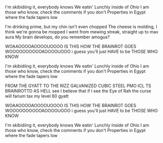 I'm skibidiing it, everybody knows
We eatin' Lunchly inside of Ohio
I am those who know, check the comments if you don't
Properties in Egypt where the fade tapers low

I'm drinking prime, but my chin isn't even chopped
The cheese is molding, I think we're gonna be mopped
I went from mewing streak, straight up to max aura
My brain develops, do you remember amogus?

WOAAOOOOAOOOOUOOOO
IS THIS HOW THE BRAINROT GOES
WOOOOOOOOOOAOOOOUOOO
i guess you'll just HAVE to be THOSE WHO KNOW

I'm skibidiing it, everybody knows
We eatin' Lunchly inside of Ohio
I am those who know, check the comments if you don't
Properties in Egypt where the fade tapers low

FROM THE GYATT
TO THE RIZZ
GALVANIZED
CUBIC STEEL
PMO ICL TS BRAINROTTD AS HELL
see I believe that if I see the Eye of Rah
the curse will fanum tax my level 60 gyatt

WOAAOOOOAOOOOUOOOO
IS THIS HOW THE BRAINROT GOES
WOOOOOOOOOOAOOOOUOOO
i guess you'll just HAVE to be THOSE WHO KNOW

I'm skibidiing it, everybody knows
We eatin' Lunchly inside of Ohio
I am those who know, check the comments if you don't
Properties in Egypt where the fade tapers low